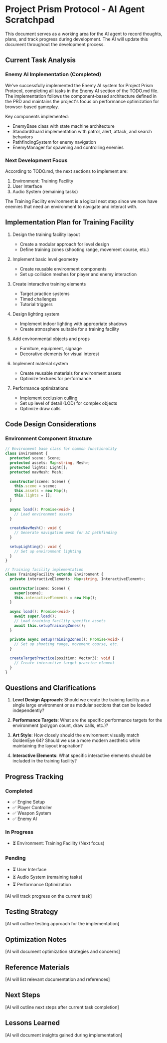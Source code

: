 # Project Prism Protocol - AI Agent Scratchpad

This document serves as a working area for the AI agent to record thoughts, plans, and track progress during development. The AI will update this document throughout the development process.

## Current Task Analysis

### Enemy AI Implementation (Completed)

We've successfully implemented the Enemy AI system for Project Prism Protocol, completing all tasks in the Enemy AI section of the TODO.md file. The implementation follows the component-based architecture defined in the PRD and maintains the project's focus on performance optimization for browser-based gameplay.

Key components implemented:
- EnemyBase class with state machine architecture
- StandardGuard implementation with patrol, alert, attack, and search behaviors
- PathfindingSystem for enemy navigation
- EnemyManager for spawning and controlling enemies

### Next Development Focus

According to TODO.md, the next sections to implement are:
1. Environment: Training Facility
2. User Interface
3. Audio System (remaining tasks)

The Training Facility environment is a logical next step since we now have enemies that need an environment to navigate and interact with.

## Implementation Plan for Training Facility

1. Design the training facility layout
   - Create a modular approach for level design
   - Define training zones (shooting range, movement course, etc.)

2. Implement basic level geometry
   - Create reusable environment components
   - Set up collision meshes for player and enemy interaction

3. Create interactive training elements
   - Target practice systems
   - Timed challenges
   - Tutorial triggers

4. Design lighting system
   - Implement indoor lighting with appropriate shadows
   - Create atmosphere suitable for a training facility

5. Add environmental objects and props
   - Furniture, equipment, signage
   - Decorative elements for visual interest

6. Implement material system
   - Create reusable materials for environment assets
   - Optimize textures for performance

7. Performance optimizations
   - Implement occlusion culling
   - Set up level of detail (LOD) for complex objects
   - Optimize draw calls

## Code Design Considerations

### Environment Component Structure

```typescript
// Environment base class for common functionality
class Environment {
  protected scene: Scene;
  protected assets: Map<string, Mesh>;
  protected lights: Light[];
  protected navMesh: Mesh;
  
  constructor(scene: Scene) {
    this.scene = scene;
    this.assets = new Map();
    this.lights = [];
  }
  
  async load(): Promise<void> {
    // Load environment assets
  }
  
  createNavMesh(): void {
    // Generate navigation mesh for AI pathfinding
  }
  
  setupLighting(): void {
    // Set up environment lighting
  }
}

// Training facility implementation
class TrainingFacility extends Environment {
  private interactiveElements: Map<string, InteractiveElement>;
  
  constructor(scene: Scene) {
    super(scene);
    this.interactiveElements = new Map();
  }
  
  async load(): Promise<void> {
    await super.load();
    // Load training facility specific assets
    await this.setupTrainingZones();
  }
  
  private async setupTrainingZones(): Promise<void> {
    // Set up shooting range, movement course, etc.
  }
  
  createTargetPractice(position: Vector3): void {
    // Create interactive target practice element
  }
}
```

## Questions and Clarifications

1. **Level Design Approach**: Should we create the training facility as a single large environment or as modular sections that can be loaded independently?

2. **Performance Targets**: What are the specific performance targets for the environment (polygon count, draw calls, etc.)?

3. **Art Style**: How closely should the environment visually match GoldenEye 64? Should we use a more modern aesthetic while maintaining the layout inspiration?

4. **Interactive Elements**: What specific interactive elements should be included in the training facility?

## Progress Tracking

### Completed
- ✅ Engine Setup
- ✅ Player Controller
- ✅ Weapon System
- ✅ Enemy AI

### In Progress
- ⏳ Environment: Training Facility (Next focus)

### Pending
- ⏳ User Interface
- ⏳ Audio System (remaining tasks)
- ⏳ Performance Optimization

[AI will track progress on the current task]

## Testing Strategy

[AI will outline testing approach for the implementation]

## Optimization Notes

[AI will document optimization strategies and concerns]

## Reference Materials

[AI will list relevant documentation and references]

## Next Steps

[AI will outline next steps after current task completion]

## Lessons Learned

[AI will document insights gained during implementation]
